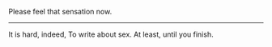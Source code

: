 Please feel that sensation now.

---

It is hard, indeed,
To write about sex. At least,
until you finish.